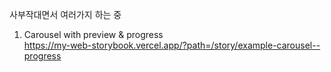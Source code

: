 사부작대면서 여러가지 하는 중

1. Carousel with preview & progress </br>
   https://my-web-storybook.vercel.app/?path=/story/example-carousel--progress
